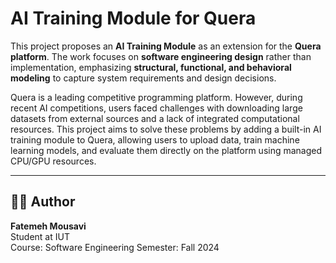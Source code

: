 # AI Training Module for Quera

This project proposes an **AI Training Module** as an extension for the **Quera platform**. The work focuses on **software engineering design** rather than implementation, emphasizing **structural, functional, and behavioral modeling** to capture system requirements and design decisions.

Quera is a leading competitive programming platform. However, during recent AI competitions, users faced challenges with downloading large datasets from external sources and a lack of integrated computational resources. This project aims to solve these problems by adding a built-in AI training module to Quera, allowing users to upload data, train machine learning models, and evaluate them directly on the platform using managed CPU/GPU resources.

---

## 🧑‍🎓 Author

**Fatemeh Mousavi**  
Student at IUT  
Course: Software Engineering
Semester: Fall 2024
